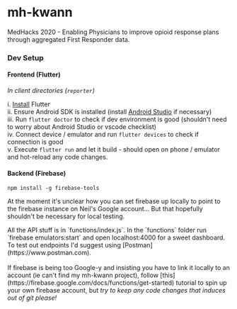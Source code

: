 # mh-kwann
MedHacks 2020 - Enabling Physicians to improve opioid response plans through aggregated First Responder data.

### Dev Setup
#### Frontend (Flutter)
<i>In client directories (`reporter`)</i><br />

i. [Install](https://flutter.dev/docs/get-started/install) Flutter<br />
ii. Ensure Android SDK is installed (install [Android Studio](https://developer.android.com/studio) if necessary)<br />
iii. Run `flutter doctor` to check if dev environment is good (shouldn't need to worry about Android Studio or vscode checklist)<br />
iv. Connect device / emulator and run `flutter devices` to check if connection is good<br />
v. Execute `flutter run` and let it build - should open on phone / emulator and hot-reload any code changes.<br />

#### Backend (Firebase)
`npm install -g firebase-tools`

<p>At the moment it's unclear how you can set firebase up locally to point to the firebase instance on Neil's Google account... But that hopefully shouldn't be necessary for local testing.</p>
All the API stuff is in `functions/index.js`. In the `functions` folder run `firebase emulators:start` and open localhost:4000 for a sweet dashboard. To test out endpoints I'd suggest using [Postman](https://www.postman.com).<br /><br />
If firebase is being too Google-y and insisting you have to link it locally to an account (ie can't find my mh-kwann project), follow [this](https://firebase.google.com/docs/functions/get-started) tutorial to spin up your own firebase account, but <i>try to keep any code changes that induces out of git please!</i>